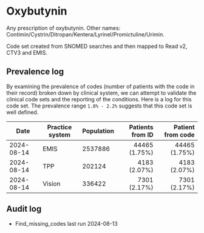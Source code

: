 # Oxybutynin

Any prescription of oxybutynin. Other names: Contimin/Cystrin/Ditropan/Kentera/Lyrinel/Promictuline/Urimin.

Code set created from SNOMED searches and then mapped to Read v2, CTV3 and EMIS.

## Prevalence log

By examining the prevalence of codes (number of patients with the code in their record) broken down by clinical system, we can attempt to validate the clinical code sets and the reporting of the conditions. Here is a log for this code set. The prevalence range `1.8% - 2.2%` suggests that this code set is well defined.

| Date       | Practice system | Population | Patients from ID | Patient from code |
| ---------- | --------------- | ---------- | ---------------: | ----------------: |
| 2024-08-14 | EMIS            | 2537886    |    44465 (1.75%) |     44465 (1.75%) |
| 2024-08-14 | TPP             | 202124     |     4183 (2.07%) |      4183 (2.07%) |
| 2024-08-14 | Vision          | 336422     |     7301 (2.17%) |      7301 (2.17%) |

## Audit log

- Find_missing_codes last run 2024-08-13
